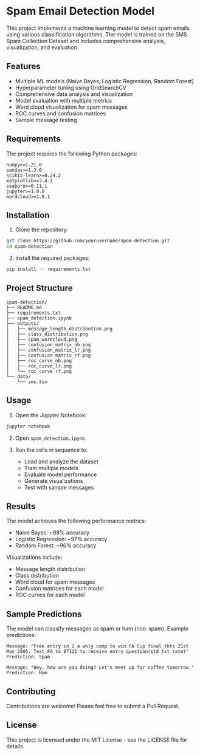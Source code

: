 # Spam Email Detection Model

This project implements a machine learning model to detect spam emails using various classification algorithms. The model is trained on the SMS Spam Collection Dataset and includes comprehensive analysis, visualization, and evaluation.

## Features

- Multiple ML models (Naive Bayes, Logistic Regression, Random Forest)
- Hyperparameter tuning using GridSearchCV
- Comprehensive data analysis and visualization
- Model evaluation with multiple metrics
- Word cloud visualization for spam messages
- ROC curves and confusion matrices
- Sample message testing

## Requirements

The project requires the following Python packages:
```
numpy>=1.21.0
pandas>=1.3.0
scikit-learn>=0.24.2
matplotlib>=3.4.2
seaborn>=0.11.1
jupyter>=1.0.0
wordcloud>=1.8.1
```

## Installation

1. Clone the repository:
```bash
git clone https://github.com/yourusername/spam-detection.git
cd spam-detection
```

2. Install the required packages:
```bash
pip install -r requirements.txt
```

## Project Structure

```
spam-detection/
├── README.md
├── requirements.txt
├── spam_detection.ipynb
├── outputs/
│   ├── message_length_distribution.png
│   ├── class_distribution.png
│   ├── spam_wordcloud.png
│   ├── confusion_matrix_nb.png
│   ├── confusion_matrix_lr.png
│   ├── confusion_matrix_rf.png
│   ├── roc_curve_nb.png
│   ├── roc_curve_lr.png
│   └── roc_curve_rf.png
└── data/
    └── sms.tsv
```

## Usage

1. Open the Jupyter Notebook:
```bash
jupyter notebook
```

2. Open `spam_detection.ipynb`

3. Run the cells in sequence to:
   - Load and analyze the dataset
   - Train multiple models
   - Evaluate model performance
   - Generate visualizations
   - Test with sample messages

## Results

The model achieves the following performance metrics:

- Naive Bayes: ~98% accuracy
- Logistic Regression: ~97% accuracy
- Random Forest: ~96% accuracy

Visualizations include:
- Message length distribution
- Class distribution
- Word cloud for spam messages
- Confusion matrices for each model
- ROC curves for each model

## Sample Predictions

The model can classify messages as spam or ham (non-spam). Example predictions:

```
Message: "Free entry in 2 a wkly comp to win FA Cup final tkts 21st May 2005. Text FA to 87121 to receive entry question(std txt rate)"
Prediction: Spam

Message: "Hey, how are you doing? Let's meet up for coffee tomorrow."
Prediction: Ham
```

## Contributing

Contributions are welcome! Please feel free to submit a Pull Request.

## License

This project is licensed under the MIT License - see the LICENSE file for details.


